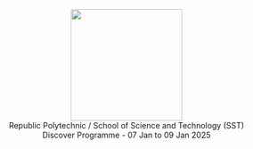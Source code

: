 <div align="center">
   <img height="200px" src="https://github.com/koayst-rplesson/SST_DP2025/blob/76cef78108f95467d613d8140160667158e68677/RP-SST%20DP2025.gif">
   <br/>
   Republic Polytechnic / School of Science and Technology (SST)
   <br/>
   Discover Programme - 07 Jan to 09 Jan 2025
</div>
